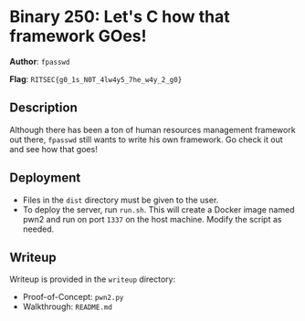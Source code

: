 # Binary 250: Let's C how that framework GOes!

**Author**: `fpasswd`

**Flag**: `RITSEC{g0_1s_N0T_4lw4y5_7he_w4y_2_g0}`

## Description

Although there has been a ton of human resources management framework out there, `fpasswd` still wants to write his own framework. Go check it out and see how that goes!

## Deployment

- Files in the `dist` directory must be given to the user.
- To deploy the server, run `run.sh`. This will create a Docker image named pwn2 and run on port `1337` on the host machine. Modify the script as needed.

## Writeup

Writeup is provided in the `writeup` directory:

- Proof-of-Concept: `pwn2.py`
- Walkthrough: `README.md`